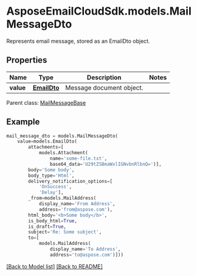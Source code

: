 # AsposeEmailCloudSdk.models.MailMessageDto

Represents email message, stored as an EmailDto object.             

## Properties
Name | Type | Description | Notes
------------ | ------------- | ------------- | -------------
**value** |[**EmailDto**](EmailDto.md) |Message document object.              |

Parent class: [MailMessageBase](MailMessageBase.md)


## Example
```python
mail_message_dto = models.MailMessageDto(
    value=models.EmailDto(
        attachments=[
            models.Attachment(
                name='some-file.txt',
                base64_data='U29tZSBmaWxlIGNvbnRlbnQ=')],
        body='Some body',
        body_type='Html',
        delivery_notification_options=[
            'OnSuccess',
            'Delay'],
        _from=models.MailAddress(
            display_name='From Address',
            address='from@aspose.com'),
        html_body='<b>Some body</b>',
        is_body_html=True,
        is_draft=True,
        subject='Re: Some subject',
        to=[
            models.MailAddress(
                display_name='To Address',
                address='to@aspose.com')]))
```


[[Back to Model list]](Models.md) [[Back to README]](README.md)

